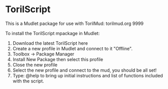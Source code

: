 # TorilScript

This is a Mudlet package for use with TorilMud: torilmud.org 9999

To install the TorilScript mpackage in Mudlet:
1) Download the latest TorilScript here
1) Create a new profile in Mudlet and connect to it "Offline".
2) Toolbox -> Package Manager
3) Install New Package then select this profile
4) Close the new profile
5) Select the new profile and connect to the mud, you should be all set!
6) Type: @help to bring up initial instructions and list of functions included with the script.

